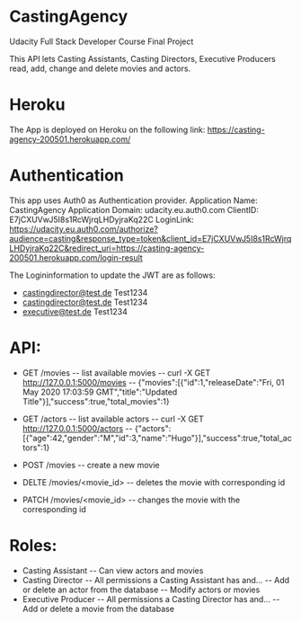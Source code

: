 # CastingAgency
Udacity Full Stack Developer Course Final Project

This API lets Casting Assistants, Casting Directors, Executive Producers read, add, change and delete movies and actors.

# Heroku
The App is deployed on Heroku on the following link:
https://casting-agency-200501.herokuapp.com/

# Authentication
This app uses Auth0 as Authentication provider.
Application Name: CastingAgency
Application Domain: udacity.eu.auth0.com
ClientID: E7jCXUVwJ5I8s1RcWjrqLHDyjraKq22C
LoginLink: https://udacity.eu.auth0.com/authorize?audience=casting&response_type=token&client_id=E7jCXUVwJ5I8s1RcWjrqLHDyjraKq22C&redirect_uri=https://casting-agency-200501.herokuapp.com/login-result

The Logininformation to update the JWT are as follows:
- castingdirector@test.de Test1234
- castingdirector@test.de Test1234
- executive@test.de Test1234

# API:
- GET /movies
-- list available movies
-- curl -X GET http://127.0.0.1:5000/movies
-- {"movies":[{"id":1,"releaseDate":"Fri, 01 May 2020 17:03:59 GMT","title":"Updated Title"}],"success":true,"total_movies":1}

- GET /actors
-- list available actors
-- curl -X GET http://127.0.0.1:5000/actors
-- {"actors":[{"age":42,"gender":"M","id":3,"name":"Hugo"}],"success":true,"total_actors":1}

- POST /movies
-- create a new movie

- DELTE /movies/<movie_id>
-- deletes the movie with corresponding id

- PATCH /movies/<movie_id>
-- changes the movie with the corresponding id

# Roles:
- Casting Assistant
-- Can view actors and movies
- Casting Director
-- All permissions a Casting Assistant has and…
-- Add or delete an actor from the database
-- Modify actors or movies
- Executive Producer
-- All permissions a Casting Director has and…
-- Add or delete a movie from the database